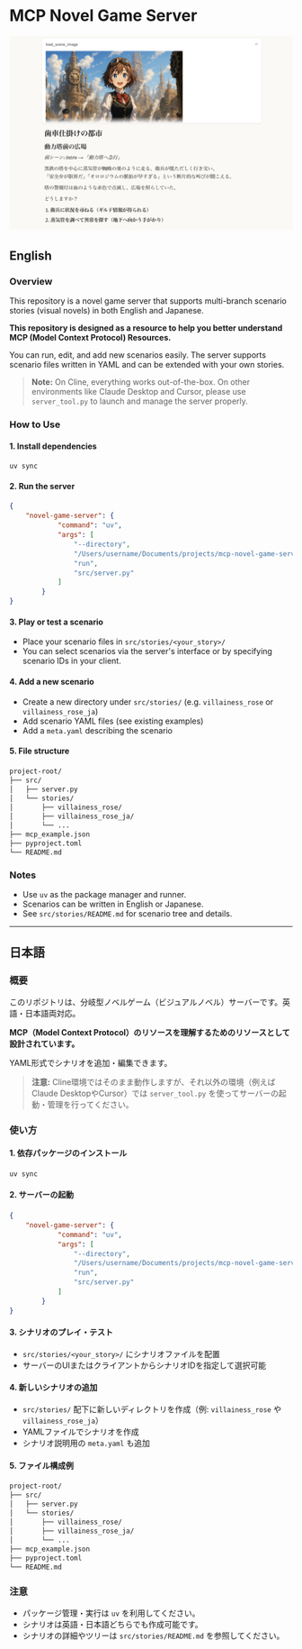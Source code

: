 # MCP Novel Game Server

![alt text](static/images/image.png)

## English

### Overview
This repository is a novel game server that supports multi-branch scenario stories (visual novels) in both English and Japanese. 

**This repository is designed as a resource to help you better understand MCP (Model Context Protocol) Resources.**

You can run, edit, and add new scenarios easily. The server supports scenario files written in YAML and can be extended with your own stories.

> **Note:** On Cline, everything works out-of-the-box. On other environments like Claude Desktop and Cursor, please use `server_tool.py` to launch and manage the server properly.

### How to Use

#### 1. Install dependencies
```
uv sync
```

#### 2. Run the server
```json
{
    "novel-game-server": {
            "command": "uv",
            "args": [
                "--directory",
                "/Users/username/Documents/projects/mcp-novel-game-server", ## Replace with your project root
                "run",
                "src/server.py"
            ]
        }
}
```

#### 3. Play or test a scenario
- Place your scenario files in `src/stories/<your_story>/`
- You can select scenarios via the server's interface or by specifying scenario IDs in your client.

#### 4. Add a new scenario
- Create a new directory under `src/stories/` (e.g. `villainess_rose` or `villainess_rose_ja`)
- Add scenario YAML files (see existing examples)
- Add a `meta.yaml` describing the scenario

#### 5. File structure
```
project-root/
├── src/
│   ├── server.py
│   └── stories/
│       ├── villainess_rose/
│       ├── villainess_rose_ja/
│       └── ...
├── mcp_example.json
├── pyproject.toml
└── README.md
```

### Notes
- Use `uv` as the package manager and runner.
- Scenarios can be written in English or Japanese.
- See `src/stories/README.md` for scenario tree and details.

---

## 日本語

### 概要
このリポジトリは、分岐型ノベルゲーム（ビジュアルノベル）サーバーです。英語・日本語両対応。

**MCP（Model Context Protocol）のリソースを理解するためのリソースとして設計されています。**

YAML形式でシナリオを追加・編集できます。

> **注意:** Cline環境ではそのまま動作しますが、それ以外の環境（例えばClaude DesktopやCursor）では `server_tool.py` を使ってサーバーの起動・管理を行ってください。

### 使い方

#### 1. 依存パッケージのインストール
```
uv sync
```

#### 2. サーバーの起動
```json
{
    "novel-game-server": {
            "command": "uv",
            "args": [
                "--directory",
                "/Users/username/Documents/projects/mcp-novel-game-server", ## ご自身のプロジェクトルートに変更してください
                "run",
                "src/server.py"
            ]
        }
}
```

#### 3. シナリオのプレイ・テスト
- `src/stories/<your_story>/` にシナリオファイルを配置
- サーバーのUIまたはクライアントからシナリオIDを指定して選択可能

#### 4. 新しいシナリオの追加
- `src/stories/` 配下に新しいディレクトリを作成（例: `villainess_rose` や `villainess_rose_ja`）
- YAMLファイルでシナリオを作成
- シナリオ説明用の `meta.yaml` も追加

#### 5. ファイル構成例
```
project-root/
├── src/
│   ├── server.py
│   └── stories/
│       ├── villainess_rose/
│       ├── villainess_rose_ja/
│       └── ...
├── mcp_example.json
├── pyproject.toml
└── README.md
```

### 注意
- パッケージ管理・実行は `uv` を利用してください。
- シナリオは英語・日本語どちらでも作成可能です。
- シナリオの詳細やツリーは `src/stories/README.md` を参照してください。